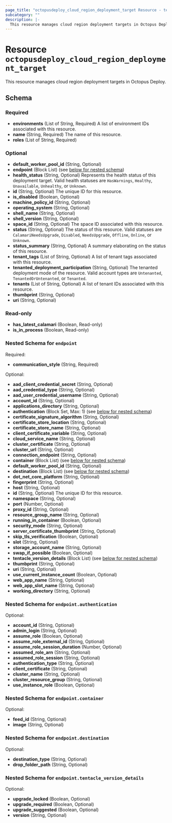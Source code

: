 ```yaml
---
page_title: "octopusdeploy_cloud_region_deployment_target Resource - terraform-provider-octopusdeploy"
subcategory: ""
description: |-
  This resource manages cloud region deployment targets in Octopus Deploy.
---
```


# Resource `octopusdeploy_cloud_region_deployment_target`

This resource manages cloud region deployment targets in Octopus Deploy.



## Schema

### Required

- **environments** (List of String, Required) A list of environment IDs associated with this resource.
- **name** (String, Required) The name of this resource.
- **roles** (List of String, Required)

### Optional

- **default_worker_pool_id** (String, Optional)
- **endpoint** (Block List) (see [below for nested schema](#nestedblock--endpoint))
- **health_status** (String, Optional) Represents the health status of this deployment target. Valid health statuses are `HasWarnings`, `Healthy`, `Unavailable`, `Unhealthy`, or `Unknown`.
- **id** (String, Optional) The unique ID for this resource.
- **is_disabled** (Boolean, Optional)
- **machine_policy_id** (String, Optional)
- **operating_system** (String, Optional)
- **shell_name** (String, Optional)
- **shell_version** (String, Optional)
- **space_id** (String, Optional) The space ID associated with this resource.
- **status** (String, Optional) The status of this resource. Valid statuses are `CalamariNeedsUpgrade`, `Disabled`, `NeedsUpgrade`, `Offline`, `Online`, or `Unknown`.
- **status_summary** (String, Optional) A summary elaborating on the status of this resource.
- **tenant_tags** (List of String, Optional) A list of tenant tags associated with this resource.
- **tenanted_deployment_participation** (String, Optional) The tenanted deployment mode of the resource. Valid account types are `Untenanted`, `TenantedOrUntenanted`, or `Tenanted`.
- **tenants** (List of String, Optional) A list of tenant IDs associated with this resource.
- **thumbprint** (String, Optional)
- **uri** (String, Optional)

### Read-only

- **has_latest_calamari** (Boolean, Read-only)
- **is_in_process** (Boolean, Read-only)

<a id="nestedblock--endpoint"></a>
### Nested Schema for `endpoint`

Required:

- **communication_style** (String, Required)

Optional:

- **aad_client_credential_secret** (String, Optional)
- **aad_credential_type** (String, Optional)
- **aad_user_credential_username** (String, Optional)
- **account_id** (String, Optional)
- **applications_directory** (String, Optional)
- **authentication** (Block Set, Max: 1) (see [below for nested schema](#nestedblock--endpoint--authentication))
- **certificate_signature_algorithm** (String, Optional)
- **certificate_store_location** (String, Optional)
- **certificate_store_name** (String, Optional)
- **client_certificate_variable** (String, Optional)
- **cloud_service_name** (String, Optional)
- **cluster_certificate** (String, Optional)
- **cluster_url** (String, Optional)
- **connection_endpoint** (String, Optional)
- **container** (Block List) (see [below for nested schema](#nestedblock--endpoint--container))
- **default_worker_pool_id** (String, Optional)
- **destination** (Block List) (see [below for nested schema](#nestedblock--endpoint--destination))
- **dot_net_core_platform** (String, Optional)
- **fingerprint** (String, Optional)
- **host** (String, Optional)
- **id** (String, Optional) The unique ID for this resource.
- **namespace** (String, Optional)
- **port** (Number, Optional)
- **proxy_id** (String, Optional)
- **resource_group_name** (String, Optional)
- **running_in_container** (Boolean, Optional)
- **security_mode** (String, Optional)
- **server_certificate_thumbprint** (String, Optional)
- **skip_tls_verification** (Boolean, Optional)
- **slot** (String, Optional)
- **storage_account_name** (String, Optional)
- **swap_if_possible** (Boolean, Optional)
- **tentacle_version_details** (Block List) (see [below for nested schema](#nestedblock--endpoint--tentacle_version_details))
- **thumbprint** (String, Optional)
- **uri** (String, Optional)
- **use_current_instance_count** (Boolean, Optional)
- **web_app_name** (String, Optional)
- **web_app_slot_name** (String, Optional)
- **working_directory** (String, Optional)

<a id="nestedblock--endpoint--authentication"></a>
### Nested Schema for `endpoint.authentication`

Optional:

- **account_id** (String, Optional)
- **admin_login** (String, Optional)
- **assume_role** (Boolean, Optional)
- **assume_role_external_id** (String, Optional)
- **assume_role_session_duration** (Number, Optional)
- **assumed_role_arn** (String, Optional)
- **assumed_role_session** (String, Optional)
- **authentication_type** (String, Optional)
- **client_certificate** (String, Optional)
- **cluster_name** (String, Optional)
- **cluster_resource_group** (String, Optional)
- **use_instance_role** (Boolean, Optional)


<a id="nestedblock--endpoint--container"></a>
### Nested Schema for `endpoint.container`

Optional:

- **feed_id** (String, Optional)
- **image** (String, Optional)


<a id="nestedblock--endpoint--destination"></a>
### Nested Schema for `endpoint.destination`

Optional:

- **destination_type** (String, Optional)
- **drop_folder_path** (String, Optional)


<a id="nestedblock--endpoint--tentacle_version_details"></a>
### Nested Schema for `endpoint.tentacle_version_details`

Optional:

- **upgrade_locked** (Boolean, Optional)
- **upgrade_required** (Boolean, Optional)
- **upgrade_suggested** (Boolean, Optional)
- **version** (String, Optional)


